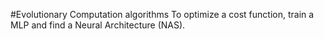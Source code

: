 #Evolutionary Computation algorithms 
To optimize a cost function, train a MLP and find a Neural Architecture (NAS).
